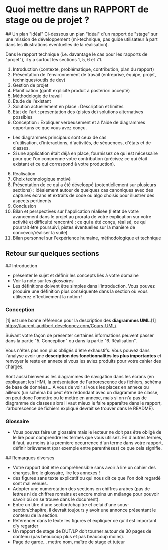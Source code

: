 # Quoi mettre dans un RAPPORT de stage ou de projet  ?

## Un plan "idéal" 
Ci-dessous un plan "idéal" d'un rapport de "stage" sur une mission de développement (mi-technique, pas guide utilisateur à part dans les illustrations éventuelles de la réalisation).

Dans le rapport technique (i.e. davantage le cas pour les rapports de "projet"), il y a surtout les sections 1, 5, 6 et 7.1. 

1. Introduction (contexte, problématique, contribution, plan du rapport)
2. Présentation de l'environnement de travail (entreprise, équipe, projet, techniques/outils de dev)
3. Gestion de projet
  1. Planification (gantt explicité produit a posteriori accepté)
  2. Méthodologie de travail 
4. Etude de l'existant
  1. Solution actuellement en place : Description et limites
  2. Etat de l'art : présentation des (pistes de) solutions alternatives possibles   
5. Conception : Expliquer verbeusement et à l'aide de diagrammes opportuns ce que vous avez conçu. 
  * Les diagrammes principaux sont ceux de cas d'utilisation, d'interactions, d'activités, de séquences, d'états et de classes. 
  * Si une application était déjà en place, fournissez ce qui est nécessaire pour que l'on comprenne votre contribution (précisez ce qui était existant et ce qui correspond à votre production). 
6. Réalisation
  1. Choix technologique motivé
  2. Présentation de ce qui a été développé (potentiellement sur plusieurs sections) : idéalement autour de quelques cas canoniques avec des captures écrans et extraits de code ou algo choisis pour illustrer des aspects pertinents
7. Conclusion
  1. Bilan et perspectives sur l'application réalisée (l'état de votre avancement dans le projet au prorata de votre explication sur votre activité et difficulté rencontré : ce qui a été conçu, réalisé, ce qui pourrait être poursuivi, pistes éventuelles sur la manière de concevoir/réaliser la suite)
  2. Bilan personnel sur l'expérience humaine, méthodologique et technique 

## Retour sur quelques sections 


## Introduction 
* présenter le sujet et définir les concepts liés à votre domaine 
* Voir la note sur les _glossaires_
* Les définitions doivent être simples dans l'introduction. Vous pouvez produire une définition plus conséquente dans la section où vous utiliserez effectivement la notion !

### Conception

[1] est une bonne référence pour la description des **diagrammes UML**.[1] https://laurent-audibert.developpez.com/Cours-UML/ 

Suivant votre façon de présenter certaines informations peuvent passer dans la partie "5. Conception" ou dans la partie "6. Réalisation". 

Vous n'êtes pas non plus obligés d'être exhaustifs. Vous pouvez dans l'analyse avoir une **description des fonctionnalités les plus importantes** et renvoyer le reste en annexe si vous les aviez produits pour votre cahier des charges. 

Sont aussi bienvenus les diagrammes de navigation dans les écrans (en expliquant les IHM), la présentation de l'arborescence des fichiers, schéma de base de données... A vous de voir si vous les placez en annexe ou ailleurs (un schéma bd peut être redondant avec un diagramme de classe, on peut donc l'omettre ou le mettre en annexe, mais si on n'a pas de diagramme de classes alors il vaut mieux le faire apparaître dans le rapport, l'arborescence de fichiers expliqué devrait se trouver dans le README).

### Glossaire
* Vous pouvez faire un glossaire mais le lecteur ne doit pas être obligé de le lire pour comprendre les termes que vous utilisez. En d'autres termes, il faut, au moins à la première occurrence d'un terme dans votre rapport, définir brièvement (par exemple entre parenthèses) ce que cela signifie. 


## Remarques diverses
* Votre rapport doit être compréhensible sans avoir à lire un cahier des charges, lire le glossaire, lire les annexes ! 
* des figures sans texte explicatif ou qui nous dit ce que l'on doit regardé sont mal venues.
* Adopter une numérotation des sections en chiffres arabes (pas de lettres ni de chiffres romains et encore moins un mélange pour pouvoir savoir où on se trouve dans le document).
* Entre un titre d'une section/chapitre et celui d'une sous-section/chapitre, il devrait toujours y avoir une annonce présentant le contenu de la section.
* Référencer dans le texte les figures et expliquer ce qu'il est important d'y regarder 
* Un rapport de stage de DUT/LP doit tourner autour de 30 pages de contenu (pas beaucoup plus et pas beaucoup moins). 
* Page de garde... mettre nom, maître de stage et tuteur